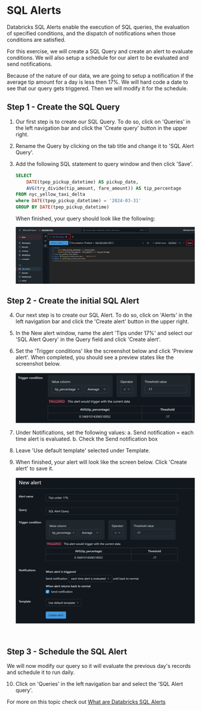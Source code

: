 # SQL Alerts 

Databricks SQL Alerts enable the execution of SQL queries, the evaluation of specified conditions, and the dispatch of notifications when those conditions are satisfied.

For this exercise, we will create a SQL Query and create an alert to evaluate conditions. We will also setup a schedule for our alert to be evaluated and send notifications.

Because of the nature of our data, we are going to setup a notification if the average tip amount for a day is less then 17%.  We will hard code a date to see that our query gets triggered.  Then we will modify it for the schedule.

## Step 1 - Create the SQL Query

1. Our first step is to create our SQL Query.  To do so, click on 'Queries' in the left navigation bar and click the 'Create query' button in the upper right.

2. Rename the Query by clicking on the tab title and change it to 'SQL Alert Query'.

3. Add the following SQL statement to query window and then click 'Save'. 
    ```sql
    SELECT 
        DATE(tpep_pickup_datetime) AS pickup_date, 
        AVG(try_divide(tip_amount, fare_amount)) AS tip_percentage
    FROM nyc_yellow_taxi_delta 
    where DATE(tpep_pickup_datetime) = '2024-03-31'
    GROUP BY DATE(tpep_pickup_datetime)
    ```
    When finished, your query should look like the following:
    <BR>

    ![picture alt](/imagery/dwh_15_01_query.png)
    <br>

## Step 2 - Create the initial SQL Alert

4. Our next step is to create our SQL Alert.  To do so, click on 'Alerts' in the left navigation bar and click the 'Create alert' button in the upper right.

5. In the New alert window, name the alert 'Tips under 17%' and select our 'SQL Alert Query' in the Query field and click 'Create alert'.

6. Set the 'Trigger conditions' like the screenshot below and click 'Preview alert'.  When completed, you should see a preview states like the screenshot below.
    <BR> &nbsp;<BR>
    ![picture alt](/imagery/dwh_15_02_trigger_conditions.png)
    <BR>

7. Under Notifications, set the following values:
    a. Send notification = each time alert is evaluated.
    b. Check the Send notification box

8. Leave 'Use default template' selected under Template.

9. When finished, your alert will look like the screen below.  Click 'Create alert' to save it.
    <BR> &nbsp;<BR>
    ![picture alt](/imagery/dwh_15_03_save.png)
    <BR>

<BR>

## Step 3 - Schedule the SQL Alert
We will now modify our query so it will evaluate the previous day's records and schedule it to run daily.

10.  Click on 'Queries' in the left navigation bar and select the 'SQL Alert query'.

For more on this topic check out [What are Databricks SQL Alerts](https://learn.microsoft.com/en-us/azure/databricks/sql/user/alerts/)